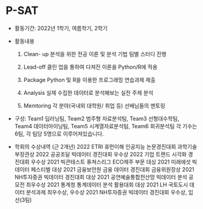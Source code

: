 # P-SAT

- 활동기간: 2022년 1학기, 여름학기, 2학기


- 활동내용
   1. Clean- up
      분석을 위한 전공 이론 및 분석 기법 팀별 스터디 진행
      
   2. Lead-off
      클린 업을 통하여 다져진 이론을 Python/R에 적용
      
   3. Package
      Python 및 R을 이용한 프로그래밍 연습과제 제출
      
   4. Analysis
      실제 수집한 데이터로 분석해보는 실전 주제 분석
      
   5. Memtoring
      각 분야(국내외 대학원/ 취업 등) 선배님들의 멘토링


- 구성: Team1 딥러닝팀, Team2 범주형 자료분석팀, Team3 선형대수학팀, Team4 데이터마이닝팀, Team5 시계열자료분석팀, Team6 회귀분석팀
   각 기수는 6팀, 각 팀당 5명으로 이루어져있습니다.
   

- 학회의 수상내역 (근 2개년)
   2022 ETRI 휴먼이해 인공지능 논문경진대회 과학기술부장관상
   2022 공공조달 빅데이터 경진대회 우수상
   2022 기업 트랜드 시각화 경진대회 우수상
   2021 빅콘테스트 퓨쳐스리그 ECO제주 부문 대싱
   2021 미래에섯 빅데이터 페스티벌 대상
   2021 금융보안원 금융 데이터 경진대회 금융위원장상
   2021 NH투자증권 빅데이터 경진대회 대상
   2021 공연예술통합전산망 빅데이터 분석 공모전 최우수상
   2021 통계청 통계데이터 분석 활용대회 대상
   2021 LH 국토도시 데이터 분석과제 최우수상, 우수상
   2021 NH투자증권 빅데이터 경진대회 우수상, 입선(3팀)
